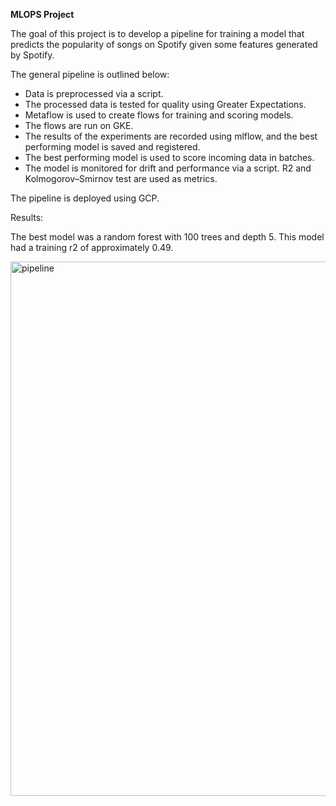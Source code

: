 **MLOPS Project**

The goal of this project is to develop a pipeline for training a model that predicts the popularity of songs on Spotify given some features generated by Spotify.

The general pipeline is outlined below:

- Data is preprocessed via a script.
- The processed data is tested for quality using Greater Expectations.
- Metaflow is used to create flows for training and scoring models.
- The flows are run on GKE.
- The results of the experiments are recorded using mlflow, and the best performing model is saved and registered.
- The best performing model is used to score incoming data in batches.
- The model is monitored for drift and performance via a script. R2 and Kolmogorov–Smirnov test are used as metrics.

The pipeline is deployed using GCP.

Results:

The best model was a random forest with 100 trees and depth 5. This model had a training r2 of approximately 0.49.

<img width="855" alt="pipeline" src="https://github.com/user-attachments/assets/0699936a-bf28-43c1-b3eb-3426478a3c3a">

